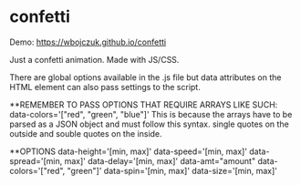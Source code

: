 # confetti

Demo: https://wbojczuk.github.io/confetti

Just a confetti animation. Made with JS/CSS.

There are global options available in the .js file but data attributes on the HTML element can also pass settings to the script.

**REMEMBER TO PASS OPTIONS THAT REQUIRE ARRAYS LIKE SUCH:
    data-colors='["red", "green", "blue"]'
This is because the arrays have to be parsed as a JSON object and must follow this syntax. single quotes on the outside and souble quotes on the inside.

**OPTIONS
    data-height='[min, max]'
    data-speed='[min, max]'
    data-spread='[min, max]'
    data-delay='[min, max]'
    data-amt="amount"
    data-colors='["red", "green"]'
    data-spin='[min, max]'
    data-size='[min, max]'
